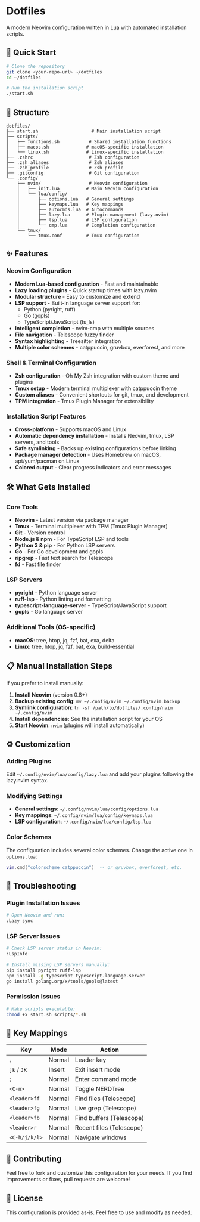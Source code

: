 # Dotfiles

A modern Neovim configuration written in Lua with automated installation scripts.

## 🚀 Quick Start

```bash
# Clone the repository
git clone <your-repo-url> ~/dotfiles
cd ~/dotfiles

# Run the installation script
./start.sh
```

## 📁 Structure

```
dotfiles/
├── start.sh                    # Main installation script
├── scripts/
│   ├── functions.sh           # Shared installation functions
│   ├── macos.sh              # macOS-specific installation
│   └── linux.sh              # Linux-specific installation
├── .zshrc                     # Zsh configuration
├── .zsh_aliases               # Zsh aliases
├── .zsh_profile               # Zsh profile
├── .gitconfig                 # Git configuration
└── .config/
    ├── nvim/                  # Neovim configuration
    │   ├── init.lua          # Main Neovim configuration
    │   └── lua/config/
    │       ├── options.lua   # General settings
    │       ├── keymaps.lua   # Key mappings
    │       ├── autocmds.lua  # Autocommands
    │       ├── lazy.lua      # Plugin management (lazy.nvim)
    │       ├── lsp.lua       # LSP configuration
    │       └── cmp.lua       # Completion configuration
    └── tmux/
        └── tmux.conf         # Tmux configuration
```

## ✨ Features

### Neovim Configuration
- **Modern Lua-based configuration** - Fast and maintainable
- **Lazy loading plugins** - Quick startup times with lazy.nvim
- **Modular structure** - Easy to customize and extend
- **LSP support** - Built-in language server support for:
  - Python (pyright, ruff)
  - Go (gopls)
  - TypeScript/JavaScript (ts_ls)
- **Intelligent completion** - nvim-cmp with multiple sources
- **File navigation** - Telescope fuzzy finder
- **Syntax highlighting** - Treesitter integration
- **Multiple color schemes** - catppuccin, gruvbox, everforest, and more

### Shell & Terminal Configuration
- **Zsh configuration** - Oh My Zsh integration with custom theme and plugins
- **Tmux setup** - Modern terminal multiplexer with catppuccin theme
- **Custom aliases** - Convenient shortcuts for git, tmux, and development
- **TPM integration** - Tmux Plugin Manager for extensibility

### Installation Script Features
- **Cross-platform** - Supports macOS and Linux
- **Automatic dependency installation** - Installs Neovim, tmux, LSP servers, and tools
- **Safe symlinking** - Backs up existing configurations before linking
- **Package manager detection** - Uses Homebrew on macOS, apt/yum/pacman on Linux
- **Colored output** - Clear progress indicators and error messages

## 🛠 What Gets Installed

### Core Tools
- **Neovim** - Latest version via package manager
- **Tmux** - Terminal multiplexer with TPM (Tmux Plugin Manager)
- **Git** - Version control
- **Node.js & npm** - For TypeScript LSP and tools
- **Python 3 & pip** - For Python LSP servers
- **Go** - For Go development and gopls
- **ripgrep** - Fast text search for Telescope
- **fd** - Fast file finder

### LSP Servers
- **pyright** - Python language server
- **ruff-lsp** - Python linting and formatting
- **typescript-language-server** - TypeScript/JavaScript support
- **gopls** - Go language server

### Additional Tools (OS-specific)
- **macOS**: tree, htop, jq, fzf, bat, exa, delta
- **Linux**: tree, htop, jq, fzf, bat, exa, build-essential

## 📋 Manual Installation Steps

If you prefer to install manually:

1. **Install Neovim** (version 0.8+)
2. **Backup existing config**: `mv ~/.config/nvim ~/.config/nvim.backup`
3. **Symlink configuration**: `ln -sf /path/to/dotfiles/.config/nvim ~/.config/nvim`
4. **Install dependencies**: See the installation script for your OS
5. **Start Neovim**: `nvim` (plugins will install automatically)

## ⚙️ Customization

### Adding Plugins
Edit `~/.config/nvim/lua/config/lazy.lua` and add your plugins following the lazy.nvim syntax.

### Modifying Settings
- **General settings**: `~/.config/nvim/lua/config/options.lua`
- **Key mappings**: `~/.config/nvim/lua/config/keymaps.lua`
- **LSP configuration**: `~/.config/nvim/lua/config/lsp.lua`

### Color Schemes
The configuration includes several color schemes. Change the active one in `options.lua`:
```lua
vim.cmd("colorscheme catppuccin")  -- or gruvbox, everforest, etc.
```

## 🔧 Troubleshooting

### Plugin Installation Issues
```bash
# Open Neovim and run:
:Lazy sync
```

### LSP Server Issues
```bash
# Check LSP server status in Neovim:
:LspInfo

# Install missing LSP servers manually:
pip install pyright ruff-lsp
npm install -g typescript typescript-language-server
go install golang.org/x/tools/gopls@latest
```

### Permission Issues
```bash
# Make scripts executable:
chmod +x start.sh scripts/*.sh
```

## 📝 Key Mappings

| Key | Mode | Action |
|-----|------|--------|
| `,` | Normal | Leader key |
| `jk` / `JK` | Insert | Exit insert mode |
| `;` | Normal | Enter command mode |
| `<C-n>` | Normal | Toggle NERDTree |
| `<leader>ff` | Normal | Find files (Telescope) |
| `<leader>fg` | Normal | Live grep (Telescope) |
| `<leader>fb` | Normal | Find buffers (Telescope) |
| `<leader>r` | Normal | Recent files (Telescope) |
| `<C-h/j/k/l>` | Normal | Navigate windows |

## 🤝 Contributing

Feel free to fork and customize this configuration for your needs. If you find improvements or fixes, pull requests are welcome!

## 📄 License

This configuration is provided as-is. Feel free to use and modify as needed.

